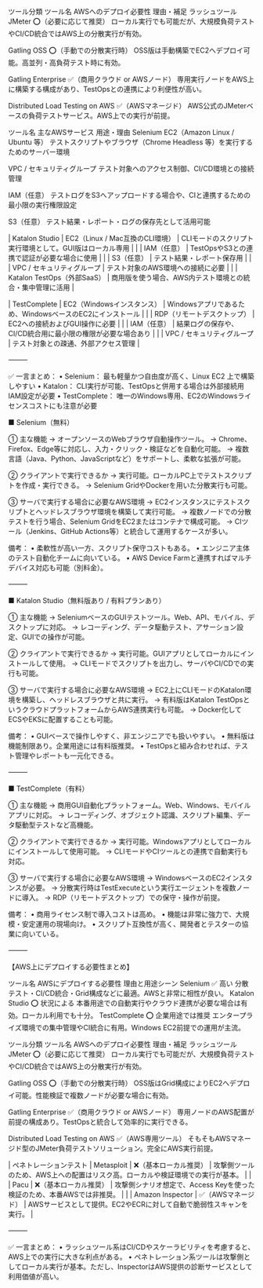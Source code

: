 ツール分類
ツール名
AWSへのデプロイ必要性
理由・補足
ラッシュツール
JMeter
⭕（必要に応じて推奨）
ローカル実行でも可能だが、大規模負荷テストやCI/CD統合ではAWS上の分散実行が有効。

Gatling OSS
⭕（手動での分散実行時）
OSS版は手動構築でEC2へデプロイ可能。高並列・高負荷テスト時に有効。

Gatling Enterprise
✅（商用クラウド or AWSノード）
専用実行ノードをAWS上に構築する構成があり、TestOpsとの連携により利便性が高い。

Distributed Load Testing on AWS
✅（AWSマネージド）
AWS公式のJMeterベースの負荷テストサービス。AWS上での実行が前提。



ツール名
主なAWSサービス
用途・理由
Selenium
EC2（Amazon Linux / Ubuntu 等）
テストスクリプトやブラウザ（Chrome Headless 等）を実行するためのサーバー環境

VPC / セキュリティグループ
テスト対象へのアクセス制御、CI/CD環境との接続管理

IAM（任意）
テストログをS3へアップロードする場合や、CIと連携するための最小限の実行権限設定

S3（任意）
テスト結果・レポート・ログの保存先として活用可能






| Katalon Studio   | EC2（Linux / Mac互換のCLI環境）       | CLIモードのスクリプト実行環境として。GUI版はローカル専用                        |
|                      | IAM（任意）                          | TestOpsやS3との連携で認証が必要な場合に使用                                     |
|                      | S3（任意）                           | テスト結果・レポート保存用                                                     |
|                      | VPC / セキュリティグループ             | テスト対象のAWS環境への接続に必要                                              |
|                      | Katalon TestOps（外部SaaS）       | 商用版を使う場合、AWS内テスト環境との統合・集中管理に活用                      |

| TestComplete     | EC2（Windowsインスタンス）        | Windowsアプリであるため、WindowsベースのEC2にインストール                      |
|                      | RDP（リモートデスクトップ）           | EC2への接続およびGUI操作に必要                                                 |
|                      | IAM（任意）                          | 結果ログの保存や、CI/CD統合用に最小限の権限が必要な場合あり                    |
|                      | VPC / セキュリティグループ             | テスト対象との疎通、外部アクセス管理                                            |

⸻

✅ 一言まとめ：
	•	Selenium： 最も軽量かつ自由度が高く、Linux EC2 上で構築しやすい
	•	Katalon： CLI実行が可能、TestOpsと併用する場合は外部接続用IAM設定が必要
	•	TestComplete： 唯一のWindows専用、EC2のWindowsライセンスコストにも注意が必要




 



■ Selenium（無料）

① 主な機能
→ オープンソースのWebブラウザ自動操作ツール。
→ Chrome、Firefox、Edge等に対応し、入力・クリック・検証などを自動化可能。
→ 複数言語（Java、Python、JavaScriptなど）をサポートし、柔軟な拡張が可能。

② クライアントで実行できるか
→ 実行可能。ローカルPC上でテストスクリプトを作成・実行できる。
→ Selenium GridやDockerを用いた分散実行も可能。

③ サーバで実行する場合に必要なAWS環境
→ EC2インスタンスにテストスクリプトとヘッドレスブラウザ環境を構築して実行可能。
→ 複数ノードでの分散テストを行う場合、Selenium GridをEC2またはコンテナで構成可能。
→ CIツール（Jenkins、GitHub Actions等）と統合して運用するケースが多い。

備考：
	•	柔軟性が高い一方、スクリプト保守コストもある。
	•	エンジニア主体のテスト自動化チームに向いている。
	•	AWS Device Farmと連携すればマルチデバイス対応も可能（別料金）。

⸻

■ Katalon Studio（無料版あり / 有料プランあり）

① 主な機能
→ SeleniumベースのGUIテストツール。Web、API、モバイル、デスクトップに対応。
→ レコーディング、データ駆動テスト、アサーション設定、GUIでの操作が可能。

② クライアントで実行できるか
→ 実行可能。GUIアプリとしてローカルにインストールして使用。
→ CLIモードでスクリプトを出力し、サーバやCI/CDでの実行も可能。

③ サーバで実行する場合に必要なAWS環境
→ EC2上にCLIモードのKatalon環境を構築し、ヘッドレスブラウザと共に実行。
→ 有料版はKatalon TestOpsというクラウドプラットフォームからAWS連携実行も可能。
→ Docker化してECSやEKSに配置することも可能。

備考：
	•	GUIベースで操作しやすく、非エンジニアでも扱いやすい。
	•	無料版は機能制限あり。企業用途には有料版推奨。
	•	TestOpsと組み合わせれば、テスト管理やレポートも一元化できる。

⸻

■ TestComplete（有料）

① 主な機能
→ 商用GUI自動化プラットフォーム。Web、Windows、モバイルアプリに対応。
→ レコーディング、オブジェクト認識、スクリプト編集、データ駆動型テストなど高機能。

② クライアントで実行できるか
→ 実行可能。Windowsアプリとしてローカルにインストールして使用可能。
→ CLIモードやCIツールとの連携で自動実行も対応。

③ サーバで実行する場合に必要なAWS環境
→ WindowsベースのEC2インスタンスが必要。
→ 分散実行時はTestExecuteという実行エージェントを複数ノードに導入。
→ RDP（リモートデスクトップ）での保守・操作が前提。

備考：
	•	商用ライセンス制で導入コストは高め。
	•	機能は非常に強力で、大規模・安定運用の現場向け。
	•	スクリプト互換性が高く、開発者とテスターの協業に向いている。

⸻

【AWS上にデプロイする必要性まとめ】



ツール名
AWSにデプロイする必要性
理由と用途シーン
Selenium
✅ 高い
分散テスト・CI/CD統合・Grid構成などに最適。AWSと非常に相性が良い。
Katalon Studio
⭕ 状況による
本番用途での自動実行やクラウド連携が必要な場合は有効。ローカル利用でも十分。
TestComplete
⭕ 企業用途では推奨
エンタープライズ環境での集中管理やCI統合に有用。Windows EC2前提での運用が主流。



ツール分類
ツール名
AWSへのデプロイ必要性
理由・補足
ラッシュツール
JMeter
⭕（必要に応じて推奨）
ローカル実行でも可能だが、大規模負荷テストやCI/CD統合ではAWS上の分散実行が有効。

Gatling OSS
⭕（手動での分散実行時）
OSS版はGrid構成によりEC2へデプロイ可能。性能検証で複数ノードが必要な場合に有効。

Gatling Enterprise
✅（商用クラウド or AWSノード）
専用ノードのAWS配置が前提の構成あり。TestOpsと統合して効率的に実行できる。

Distributed Load Testing on AWS
✅（AWS専用ツール）
そもそもAWSマネージド型のJMeter負荷テストソリューション。完全にAWS実行前提。


| ペネトレーションテスト | Metasploit                     | ❌（基本ローカル推奨）         | 攻撃側ツールのため、AWS上への配置はリスク高。ローカルや検証環境での実行が基本。   |
|                            | Pacu                            | ❌（基本ローカル推奨）         | 攻撃側シナリオ想定で、Access Keyを使った検証のため、本番AWSでは非推奨。            |
|                            | Amazon Inspector                | ✅（AWSマネージド）            | AWSサービスとして提供。EC2やECRに対して自動で脆弱性スキャンを実行。               |

⸻

✅ 一言まとめ：
	•	ラッシュツール系はCI/CDやスケーラビリティを考慮すると、AWS上での実行に大きな利点がある。
	•	ペネトレーション系ツールは攻撃側としてローカル実行が基本。ただし、InspectorはAWS提供の診断サービスとして利用価値が高い。
